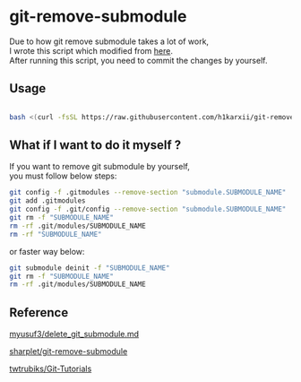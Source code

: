 # git-remove-submodule
Due to how git remove submodule takes a lot of work,<br>
I wrote this script which modified from [here](https://gist.github.com/sharplet/6289697).<br>
After running this script, you need to commit the changes by yourself.

## Usage
```bash

bash <(curl -fsSL https://raw.githubusercontent.com/h1karxii/git-remove-submodule/master/git_remove_submodule.sh) SUBMODULE_NAME

```

## What if I want to do it myself ?
If you want to remove git submodule by yourself,<br>
you must follow below steps:
```bash
git config -f .gitmodules --remove-section "submodule.SUBMODULE_NAME"
git add .gitmodules
git config -f .git/config --remove-section "submodule.SUBMODULE_NAME"
git rm -f "SUBMODULE_NAME"
rm -rf .git/modules/SUBMODULE_NAME
rm -rf "SUBMODULE_NAME"
```

or faster way below:
```bash
git submodule deinit -f "SUBMODULE_NAME"
git rm -f "SUBMODULE_NAME"
rm -rf .git/modules/SUBMODULE_NAME
```

## Reference
[myusuf3/delete_git_submodule.md](https://gist.github.com/myusuf3/7f645819ded92bda6677)

[sharplet/git-remove-submodule](https://gist.github.com/sharplet/6289697)

[twtrubiks/Git-Tutorials](https://github.com/twtrubiks/Git-Tutorials/blob/master/git_submodule_turorial.md)